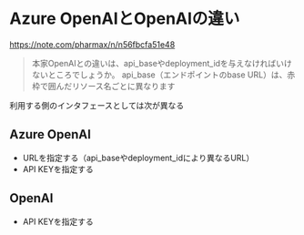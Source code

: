 # Azure OpenAIとOpenAIの違い

https://note.com/pharmax/n/n56fbcfa51e48

> 本家OpenAIとの違いは、api_baseやdeployment_idを与えなければいけないところでしょうか。
> api_base（エンドポイントのbase URL）は、赤枠で囲んだリソース名ごとに異なります

利用する側のインタフェースとしては次が異なる

## Azure OpenAI

- URLを指定する（api_baseやdeployment_idにより異なるURL）
- API KEYを指定する

## OpenAI

- API KEYを指定する
